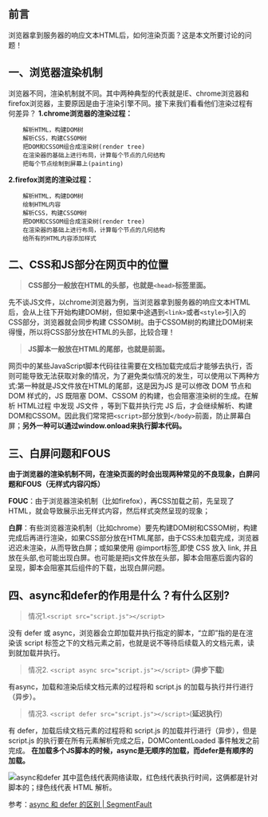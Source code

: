 ## 前言
浏览器拿到服务器的响应文本HTML后，如何渲染页面？这是本文所要讨论的问题！

## 一、浏览器渲染机制
浏览器不同，渲染机制就不同。其中两种典型的代表就是IE、chrome浏览器和firefox浏览器，主要原因是由于渲染引擎不同。接下来我们看看他们渲染过程有何差异？
**1.chrome浏览器的渲染过程：**
```
    解析HTML，构建DOM树
    解析CSS，构建CSSOM树
    把DOM和CSSOM组合成渲染树(render tree)
    在渲染器的基础上进行布局，计算每个节点的几何结构
    把每个节点绘制到屏幕上(painting)
```
**2.firefox浏览的渲染过程：**
```
    解析HTML，构建DOM树
    绘制HTML内容
    解析CSS，构建CSSOM树
    把DOM和CSSOM组合成渲染树(render tree)
    在渲染器的基础上进行布局，计算每个节点的几何结构
    给所有的HTML内容添加样式
```
## 二、CSS和JS部分在网页中的位置
>**CSS部分一般放在HTML的头部，也就是`<head>`标签里面。**

先不谈JS文件，以chrome浏览器为例，当浏览器拿到服务器的响应文本HTML后，会从上往下开始构建DOM树，但如果中途遇到`<link>`或者`<style>`引入的CSS部分，浏览器就会同步构建 CSSOM树。由于CSSOM树的构建比DOM树来得慢，所以将CSS部分放在HTML的头部，比较合理！
>**JS脚本一般放在HTML的尾部，也就是</body>前面。**

网页中的某些JavaScript脚本代码往往需要在文档加载完成后才能够去执行，否则可能导致无法获取对象的情况，为了避免类似情况的发生，可以使用以下两种方式:第一种就是JS文件放在HTML的尾部，这是因为JS 是可以修改 DOM 节点和 DOM 样式的，JS 既阻塞 DOM、CSSOM 的构建，也会阻塞渲染树的生成。在解析 HTML过程 中发现 JS文件 ，等到下载并执行完 JS 后，才会继续解析、构建DOM和CSSOM。因此我们常常把`<script>`部分放到`</body>`前面，防止屏幕白屏；**另外一种可以通过window.onload来执行脚本代码。**

## 三、白屏问题和FOUS
**由于浏览器的渲染机制不同，在渲染页面的时会出现两种常见的不良现象，白屏问题和FOUS（无样式内容闪烁）**

**FOUC**：由于浏览器渲染机制（比如firefox），再CSS加载之前，先呈现了HTML，就会导致展示出无样式内容，然后样式突然呈现的现象；

**白屏**：有些浏览器渲染机制（比如chrome）要先构建DOM树和CSSOM树，构建完成后再进行渲染，如果CSS部分放在HTML尾部，由于CSS未加载完成，浏览器迟迟未渲染，从而导致白屏；或如果使用 @import标签,即使 CSS 放入 link, 并且放在头部,也可能出现白屏。也可能是把js文件放在头部，脚本会阻塞后面内容的呈现，脚本会阻塞其后组件的下载，出现白屏问题。


## 四、async和defer的作用是什么？有什么区别?
>情况1.`<script src="script.js"></script>`

  没有 defer 或 async，浏览器会立即加载并执行指定的脚本，“立即”指的是在渲染该 script 标签之下的文档元素之前，也就是说不等待后续载入的文档元素，读到就加载并执行。

   >情况2. `<script async src="script.js"></script>`  (**异步下载**)

   有async，加载和渲染后续文档元素的过程将和 script.js 的加载与执行并行进行（异步）。

   >情况3. `<script defer src="script.js"></script>`(**延迟执行**)

  有 defer，加载后续文档元素的过程将和 script.js 的加载并行进行（异步），但是 script.js 的执行要在所有元素解析完成之后，DOMContentLoaded 事件触发之前完成。
**在加载多个JS脚本的时候，async是无顺序的加载，而defer是有顺序的加载。**

![async和defer](https://user-gold-cdn.xitu.io/2018/6/16/1640656e70765ac7?w=689&h=112&f=jpeg&s=16895)
其中蓝色线代表网络读取，红色线代表执行时间，这俩都是针对脚本的；绿色线代表 HTML 解析。

参考：[async 和 defer 的区别 | SegmentFault](https://segmentfault.com/q/1010000000640869)
